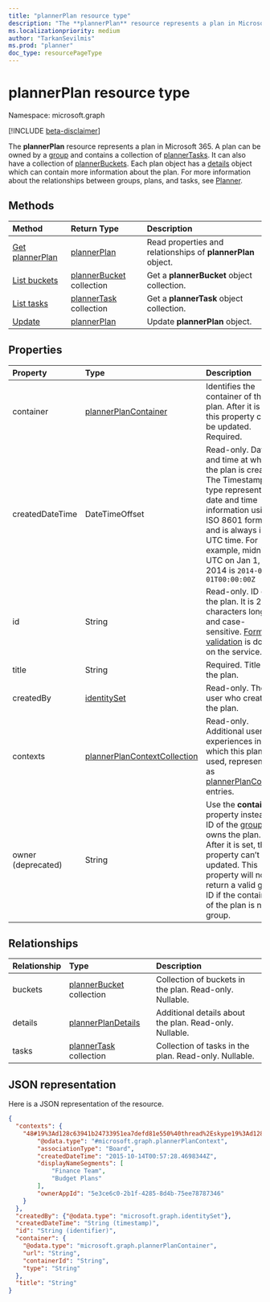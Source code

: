 ```yaml
---
title: "plannerPlan resource type"
description: "The **plannerPlan** resource represents a plan in Microsoft 365. A plan can be owned by a group and contains a collection of plannerTasks. It can also have a collection of plannerBuckets. Each plan object has a details object which can contain more information about the plan. For more information about the relationships between groups, plans, and tasks, see Planner."
ms.localizationpriority: medium
author: "TarkanSevilmis"
ms.prod: "planner"
doc_type: resourcePageType
---
```


# plannerPlan resource type

Namespace: microsoft.graph

[!INCLUDE [beta-disclaimer](../../includes/beta-disclaimer.md)]

The **plannerPlan** resource represents a plan in Microsoft 365. A plan can be owned by a [group](group.md) and contains a collection of [plannerTasks](plannertask.md). It can also have a collection of [plannerBuckets](plannerbucket.md). Each plan object has a [details](plannerplandetails.md) object which can contain more information about the plan. For more information about the relationships between groups, plans, and tasks, see [Planner](planner-overview.md).



## Methods

| Method		   | Return Type	|Description|
|:---------------|:--------|:----------|
|[Get plannerPlan](../api/plannerplan-get.md) | [plannerPlan](plannerplan.md) |Read properties and relationships of **plannerPlan** object.|
|[List buckets](../api/plannerplan-list-buckets.md) |[plannerBucket](plannerbucket.md) collection| Get a **plannerBucket** object collection.|
|[List tasks](../api/plannerplan-list-tasks.md) |[plannerTask](plannertask.md) collection| Get a **plannerTask** object collection.|
|[Update](../api/plannerplan-update.md) | [plannerPlan](plannerplan.md)	|Update **plannerPlan** object. |

## Properties
| Property	   | Type	|Description|
|:---------------|:--------|:----------|
|container|[plannerPlanContainer](../resources/plannerplancontainer.md)|Identifies the container of the plan. After it is set, this property can’t be updated. Required.|
|createdDateTime|DateTimeOffset|Read-only. Date and time at which the plan is created. The Timestamp type represents date and time information using ISO 8601 format and is always in UTC time. For example, midnight UTC on Jan 1, 2014 is `2014-01-01T00:00:00Z`|
|id|String| Read-only. ID of the plan. It is 28 characters long and case-sensitive. [Format validation](tasks-identifiers-disclaimer.md) is done on the service.|
|title|String|Required. Title of the plan.|
|createdBy|[identitySet](identityset.md)|Read-only. The user who created the plan.|
|contexts|[plannerPlanContextCollection](plannerplancontextcollection.md)| Read-only. Additional user experiences in which this plan is used, represented as [plannerPlanContext](plannerplancontext.md) entries.|
|owner (deprecated) |String| Use the **container** property instead. ID of the [group](group.md) that owns the plan. After it is set, this property can’t be updated. This property will not return a valid group ID if the container of the plan is not a group.|

## Relationships
| Relationship | Type	|Description|
|:---------------|:--------|:----------|
|buckets|[plannerBucket](plannerbucket.md) collection| Collection of buckets in the plan. Read-only. Nullable.|
|details|[plannerPlanDetails](plannerplandetails.md)| Additional details about the plan. Read-only. Nullable. |
|tasks|[plannerTask](plannertask.md) collection| Collection of tasks in the plan. Read-only. Nullable. |

## JSON representation

Here is a JSON representation of the resource.

<!-- {
  "blockType": "resource",
  "optionalProperties": [

  ],
  "keyProperty": "id",
  "baseType":"microsoft.graph.entity",  
  "@odata.type": "microsoft.graph.plannerPlan"
}-->

```json
{
  "contexts": {
    "48#19%3Ad128c63941b24733951ea7defd81e550%40thread%2Eskype19%3Ad128c63941b24733951ea7defd81e550%40thread%2Eskype": {
        "@odata.type": "#microsoft.graph.plannerPlanContext",
        "associationType": "Board",
        "createdDateTime": "2015-10-14T00:57:28.4698344Z",
        "displayNameSegments": [
            "Finance Team",
            "Budget Plans"
        ],
        "ownerAppId": "5e3ce6c0-2b1f-4285-8d4b-75ee78787346"
    }
  },
  "createdBy": {"@odata.type": "microsoft.graph.identitySet"},
  "createdDateTime": "String (timestamp)",
  "id": "String (identifier)",
  "container": {
    "@odata.type": "microsoft.graph.plannerPlanContainer",
    "url": "String",
    "containerId": "String",
    "type": "String"
  },
  "title": "String"
}
```

<!-- uuid: 8fcb5dbc-d5aa-4681-8e31-b001d5168d79
2015-10-25 14:57:30 UTC -->
<!--
{
  "type": "#page.annotation",
  "description": "plannerPlan resource",
  "keywords": "",
  "section": "documentation",
  "tocPath": "",
  "suppressions": []
}
-->



